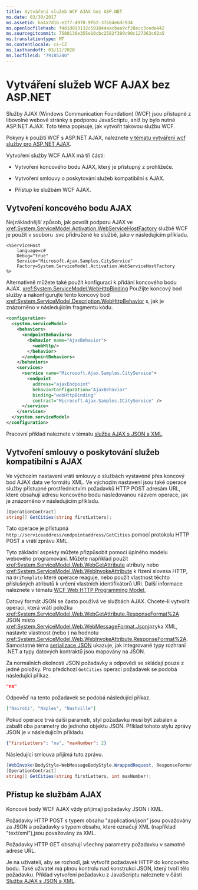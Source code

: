 ```yaml
---
title: Vytváření služeb WCF AJAX bez ASP.NET
ms.date: 03/30/2017
ms.assetid: ba4a7d1b-e277-4978-9f62-37684e6dc934
ms.openlocfilehash: f4d1d093132c501844aacbaa9cf28ecc3cede442
ms.sourcegitcommit: 7588136e355e10cbc2582f389c90c127363c02a5
ms.translationtype: MT
ms.contentlocale: cs-CZ
ms.lasthandoff: 03/12/2020
ms.locfileid: "79185240"
---
```

# <a name="creating-wcf-ajax-services-without-aspnet"></a>Vytváření služeb WCF AJAX bez ASP.NET
Služby AJAX (Windows Communication Foundation) (WCF) jsou přístupné z libovolné webové stránky s podporou JavaScriptu, aniž by bylo nutné ASP.NET AJAX. Toto téma popisuje, jak vytvořit takovou službu WCF.  
  
 Pokyny k použití WCF s ASP.NET AJAX, naleznete [v tématu vytváření wcf služby pro ASP.NET AJAX](../../../../docs/framework/wcf/feature-details/creating-wcf-services-for-aspnet-ajax.md).  
  
 Vytvoření služby WCF AJAX má tři části:  
  
- Vytvoření koncového bodu AJAX, který je přístupný z prohlížeče.  
  
- Vytvoření smlouvy o poskytování služeb kompatibilní s AJAX.  
  
- Přístup ke službám WCF AJAX.  
  
## <a name="creating-an-ajax-endpoint"></a>Vytvoření koncového bodu AJAX  
 Nejzákladnější způsob, jak povolit podporu AJAX ve <xref:System.ServiceModel.Activation.WebServiceHostFactory> službě WCF je použít v souboru .svc přidružené ke službě, jako v následujícím příkladu.  
  
```text
<%ServiceHost
    language=c#  
    Debug="true"  
    Service="Microsoft.Ajax.Samples.CityService"  
    Factory=System.ServiceModel.Activation.WebServiceHostFactory  
%>  
```  
  
 Alternativně můžete také použít konfiguraci k přidání koncového bodu AJAX. <xref:System.ServiceModel.WebHttpBinding> Použijte koncový bod služby a nakonfigurujte tento koncový bod <xref:System.ServiceModel.Description.WebHttpBehavior> s, jak je znázorněno v následujícím fragmentu kódu.  
  
```xml  
<configuration>  
  <system.serviceModel>  
    <behaviors>  
      <endpointBehaviors>  
        <behavior name="AjaxBehavior">  
          <webHttp/>  
        </behavior>  
      </endpointBehaviors>  
    </behaviors>  
    <services>  
      <service name="Microsoft.Ajax.Samples.CityService">  
        <endpoint
          address="ajaxEndpoint"  
          behaviorConfiguration="AjaxBehavior"  
          binding="webHttpBinding"  
          contract="Microsoft.Ajax.Samples.ICityService" />  
      </service>  
    </services>  
  </system.serviceModel>  
</configuration>  
```  
  
 Pracovní příklad naleznete v tématu [služba AJAX s JSON a XML](../../../../docs/framework/wcf/samples/ajax-service-with-json-and-xml-sample.md).  
  
## <a name="creating-an-ajax-compatible-service-contract"></a>Vytvoření smlouvy o poskytování služeb kompatibilní s AJAX  
 Ve výchozím nastavení vrátí smlouvy o službách vystavené přes koncový bod AJAX data ve formátu XML. Ve výchozím nastavení jsou také operace služby přístupné prostřednictvím požadavků HTTP POST adresám URL, které obsahují adresu koncového bodu následovanou názvem operace, jak je znázorněno v následujícím příkladu.  
  
```csharp
[OperationContract]  
string[] GetCities(string firstLetters);  
```  
  
 Tato operace je přístupná `http://serviceaddress/endpointaddress/GetCities` pomocí protokolu HTTP POST a vrátí zprávu XML.  
  
 Tyto základní aspekty můžete přizpůsobit pomocí úplného modelu webového programování. Můžete například použít <xref:System.ServiceModel.Web.WebGetAttribute> atributy nebo <xref:System.ServiceModel.Web.WebInvokeAttribute> k řízení slovesa HTTP, na `UriTemplate` které operace reaguje, nebo použít vlastnost těchto příslušných atributů k určení vlastních identifikátorů URI. Další informace naleznete v tématu [WCF Web HTTP Programming Model.](../../../../docs/framework/wcf/feature-details/wcf-web-http-programming-model.md)  
  
 Datový formát JSON se často používá ve službách AJAX. Chcete-li vytvořit operaci, která vrátí položku <xref:System.ServiceModel.Web.WebGetAttribute.ResponseFormat%2A> JSON místo <xref:System.ServiceModel.Web.WebMessageFormat.Json>jazyka XML, nastavte vlastnost (nebo ) na hodnotu <xref:System.ServiceModel.Web.WebInvokeAttribute.ResponseFormat%2A>. Samostatné téma [serializace JSON](../../../../docs/framework/wcf/feature-details/stand-alone-json-serialization.md) ukazuje, jak integrované typy rozhraní .NET a typy datových kontraktů jsou mapovány na JSON.  
  
 Za normálních okolností JSON požadavky a odpovědi se skládají pouze z jedné položky. Pro předchozí `GetCities` operaci požadavek se podobá následující příkaz.  
  
```json
"na"  
```  
  
 Odpověď na tento požadavek se podobá následující příkaz.  
  
```json
["Nairobi", "Naples", "Nashville"]  
```  
  
 Pokud operace trvá další parametr, styl požadavku musí být zabalen a zabalit oba parametry do jednoho objektu JSON. Příklad tohoto stylu zprávy JSON je v následujícím příkladu.  
  
```json  
{"firstLetters": "na", "maxNumber": 2}  
```  
  
 Následující smlouva přijímá tuto zprávu.  
  
```csharp
[WebInvoke(BodyStyle=WebMessageBodyStyle.WrappedRequest, ResponseFormat=WebMessageFormat.Json)]  
[OperationContract]  
string[] GetCities(string firstLetters, int maxNumber);  
```  
  
## <a name="accessing-ajax-services"></a>Přístup ke službám AJAX  
 Koncové body WCF AJAX vždy přijímají požadavky JSON i XML.  
  
 Požadavky HTTP POST s typem obsahu "application/json" jsou považovány za JSON a požadavky s typem obsahu, které označují XML (například "text/xml"),jsou považovány za XML.  
  
 Požadavky HTTP GET obsahují všechny parametry požadavku v samotné adrese URL.  
  
 Je na uživateli, aby se rozhodl, jak vytvořit požadavek HTTP do koncového bodu. Také uživatel má plnou kontrolu nad konstrukci JSON, který tvoří tělo požadavku. Příklad vytvoření požadavku z JavaScriptu naleznete v části [Služba AJAX s JSON a XML](../../../../docs/framework/wcf/samples/ajax-service-with-json-and-xml-sample.md).

